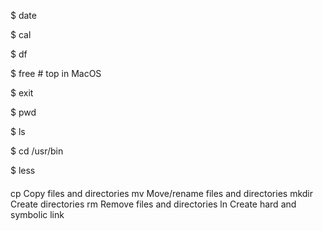 $ date

$ cal

$ df

$ free # top in MacOS

$ exit

$ pwd

$ ls

$ cd /usr/bin

$ less

####
cp Copy files and directories
mv Move/rename files and directories
mkdir Create directories
rm Remove files and directories
ln Create hard and symbolic link
####